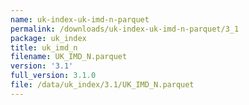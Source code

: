 ```yaml
---
name: uk-index-uk-imd-n-parquet
permalink: /downloads/uk-index-uk-imd-n-parquet/3_1
package: uk_index
title: uk_imd_n
filename: UK_IMD_N.parquet
version: '3.1'
full_version: 3.1.0
file: /data/uk_index/3.1/UK_IMD_N.parquet
---
```

